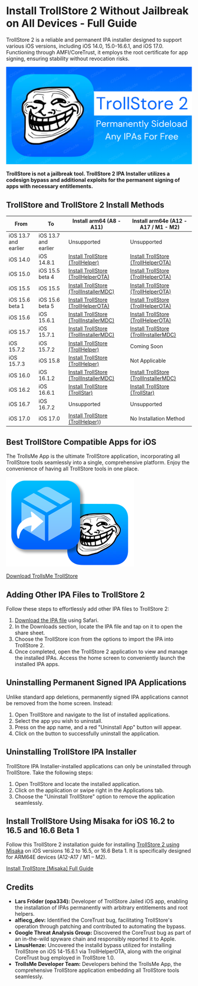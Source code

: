 # Install TrollStore 2 Without Jailbreak on All Devices - Full Guide

TrollStore 2 is a reliable and permanent IPA installer designed to support various iOS versions, including iOS 14.0, 15.0-16.6.1, and iOS 17.0. Functioning through AMFI/CoreTrust, it employs the root certificate for app signing, ensuring stability without revocation risks.

![Cover Image](https://github.com/iOSGuide/installing-trollstore/blob/main/Install%20TrollStore%202%20Without%20Jailbreak.png)

**TrollStore is not a jailbreak tool. TrollStore 2 IPA Installer utilizes a codesign bypass and additional exploits for the permanent signing of apps with necessary entitlements.**


## TrollStore and TrollStore 2 Install Methods 

| From                  | To                  | Install arm64 (A8 - A11)                   | Install arm64e (A12 - A17 / M1 - M2)           |
|-----------------------|---------------------|-----------------------------------|---------------------------------------|
| iOS 13.7 and earlier      | iOS  13.7 and earlier   |           Unsupported                         |        Unsupported         |
| iOS 14.0                  | iOS 14.8.1              | [Install TrollStore (TrollHelper)](https://iexmo.com/trollstore-helper/) | [Install TrollStore (TrollHelperOTA)](https://iexmo.com/trollstore-helper/) |
| iOS 15.0                  | iOS 15.5 beta 4         | [Install TrollStore (TrollHelperOTA)](https://iexmo.com/trollstore-helper/) |   [Install TrollStore (TrollHelperOTA)](https://iexmo.com/trollstore-helper/)                                    |
| iOS 15.5                  | iOS 15.5                | [Install TrollStore (TrollInstallerMDC)](https://iexmo.com/trollstore-helper/) | [Install TrollStore (TrollHelperOTA)](https://iexmo.com/trollstore-helper/) |
| iOS 15.6 beta 1           | iOS 15.6 beta 5         | [Install TrollStore (TrollHelperOTA)](https://iexmo.com/trollstore-helper/) |  [Install TrollStore (TrollHelperOTA)](https://iexmo.com/trollstore-helper/)                                     |
| iOS 15.6                  | iOS 15.6.1              | [Install TrollStore (TrollInstallerMDC)](https://iexmo.com/trollstore-helper/) | [Install TrollStore (TrollHelperOTA)](https://iexmo.com/trollstore-helper/) |
| iOS 15.7                  | iOS 15.7.1              | [Install TrollStore (TrollInstallerMDC)](https://iexmo.com/trollstore-helper/) |  [Install TrollStore (TrollInstallerMDC)](https://iexmo.com/trollstore-helper/)                                  |
| iOS 15.7.2               | iOS 15.7.2              | [Install TrollStore (TrollHelper)](https://iexmo.com/trollstore-helper/) | Coming Soon                            |
| iOS 15.7.3               | iOS 15.8                | [Install TrollStore (TrollHelper)](https://iexmo.com/trollstore-helper/) | Not Applicable                        |
| iOS 16.0                  | iOS 16.1.2              | [Install TrollStore (TrollInstallerMDC)](https://iexmo.com/trollstore-helper/) | [Install TrollStore (TrollInstallerMDC)](https://iexmo.com/trollstore-helper/)                         |
| iOS 16.2               | iOS 16.6.1                | [Install TrollStore (TrollStar)](https://github.com/iOSGuide/installing-trollstore-trollstar/) | [Install TrollStore (TrollStar)](https://github.com/iOSGuide/installing-trollstore-trollstar/) |
| iOS 16.7                  | iOS 16.7.2              |           Unsupported                         |        Unsupported         |
| iOS 17.0                  | iOS 17.0                | [Install TrollStore (TrollHelper)](https://iexmo.com/trollstore-helper/)) | No Installation Method                 |

## Best TrollStore Compatible Apps for iOS

The TrollsMe App is the ultimate TrollStore application, incorporating all TrollStore tools seamlessly into a single, comprehensive platform. Enjoy the convenience of having all TrollStore tools in one place.

![TrollsMe Icon](https://github.com/iOSGuide/installing-trollstore/blob/main/TrollsMe%20TrollStore%20IPA%20Installer.png)

[Download TrollsMe TrollStore](https://iospack.com/apps/trollsme-trollstore/)

## Adding Other IPA Files to TrollStore 2

Follow these steps to effortlessly add other IPA files to TrollStore 2:

1. [Download the IPA file](https://iospack.com/apps/trollsme-trollstore/) using Safari.
2. In the Downloads section, locate the IPA file and tap on it to open the share sheet.
3. Choose the TrollStore icon from the options to import the IPA into TrollStore 2.
4. Once completed, open the TrollStore 2 application to view and manage the installed IPAs. Access the home screen to conveniently launch the installed IPA apps.

## Uninstalling Permanent Signed IPA Applications

Unlike standard app deletions, permanently signed IPA applications cannot be removed from the home screen. Instead:

1. Open TrollStore and navigate to the list of installed applications.
2. Select the app you wish to uninstall.
3. Press on the app name, and a red "Uninstall App" button will appear.
4. Click on the button to successfully uninstall the application.

## Uninstalling TrollStore IPA Installer

TrollStore IPA Installer-installed applications can only be uninstalled through TrollStore. Take the following steps:

1. Open TrollStore and locate the installed application.
2. Click on the application or swipe right in the Applications tab.
3. Choose the "Uninstall TrollStore" option to remove the application seamlessly.

## Install TrollStore Using Misaka for iOS 16.2 to 16.5 and 16.6 Beta 1

Follow this TrollStore 2 installation guide for installing [TrollStore 2 using Misaka](https://iexmo.com/updates/trollstore/) on iOS versions 16.2 to 16.5, or 16.6 Beta 1. It is specifically designed for ARM64E devices (A12-A17 / M1 – M2).

[Install TrollStore [Misaka] Full Guide](https://github.com/iOSGuide/installing-trollstore-misaka)

## Credits

- **Lars Fröder (opa334):** Developer of TrollStore Jailed iOS app, enabling the installation of IPAs permanently with arbitrary entitlements and root helpers.
- **alfiecg_dev:** Identified the CoreTrust bug, facilitating TrollStore's operation through patching and contributed to automating the bypass.
- **Google Threat Analysis Group:** Discovered the CoreTrust bug as part of an in-the-wild spyware chain and responsibly reported it to Apple.
- **LinusHenze:** Uncovered the installd bypass utilized for installing TrollStore on iOS 14-15.6.1 via TrollHelperOTA, along with the original CoreTrust bug employed in TrollStore 1.0.
- **TrollsMe Developer Team:** Developers behind the TrollsMe App, the comprehensive TrollStore application embedding all TrollStore tools seamlessly.
